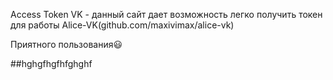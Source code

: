 Access Token VK - данный сайт дает возможность легко получить токен для работы Alice-VK(github.com/maxivimax/alice-vk)

Приятного пользования😃

##hghgfhgfhfghghf
